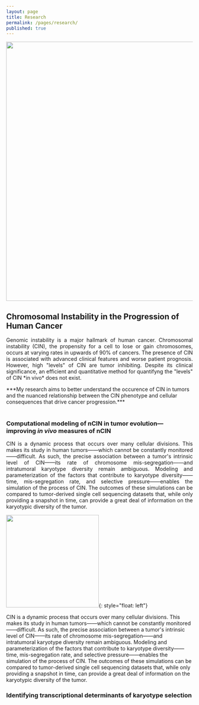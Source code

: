 ```yaml
---
layout: page
title: Research
permalink: /pages/research/
published: true
---
```

<p style="text-align:center"><img src = "{{site.baseurl}}/images/nci-vol-2493-300.jpg" width = "700"></p>

## Chromosomal Instability in the Progression of Human Cancer
  <p style="text-align:justify">
Genomic instability is a major hallmark of human cancer. Chromosomal instability (CIN), the propensity for a cell to lose or gain chromosomes, occurs at varying rates in upwards of 90% of cancers. The presence of CIN is associated with advanced clinical features and worse patient prognosis. However, high "levels" of CIN are tumor inhibiting. Despite its clinical significance, an efficient and quantitative method for quantifyng the "levels" of CIN *in vivo* does not exist. 
<br>
  </p>
***My research aims to better understand the occurence of CIN in tumors and the nuanced relationship between the CIN phenotype and cellular consequences that drive cancer progression.***
<br><br>

### Computational modeling of nCIN in tumor evolution—improving *in vivo* measures of nCIN
 <p style="text-align:justify">
  CIN is a dynamic process that occurs over many cellular divisions. This makes its study in human tumors——which cannot be constantly monitored——difficult. As such, the precise association between a tumor's intrinsic level of CIN——its rate of chromosome mis-segregation——and intratumoral karyotype diversity remain ambiguous. Modeling and parameterization of the factors that contribute to karyotype diversity——time, mis-segregation rate, and selective pressure——enables the simulation of the process of CIN. The outcomes of these simulations can be compared to tumor-derived single cell sequencing datasets that, while only providing a snapshot in time, can provide a great deal of information on the karyotypic diversity of the tumor. 
  </p>
  
  <img src = "{{site.baseurl}}/images/ezgif-com-video-to-gif.gif" width = "250">{: style="float: left"}
  
  CIN is a dynamic process that occurs over many cellular divisions. This makes its study in human tumors——which cannot be constantly monitored——difficult. As such, the precise association between a tumor's intrinsic level of CIN——its rate of chromosome mis-segregation——and intratumoral karyotype diversity remain ambiguous. Modeling and parameterization of the factors that contribute to karyotype diversity——time, mis-segregation rate, and selective pressure——enables the simulation of the process of CIN. The outcomes of these simulations can be compared to tumor-derived single cell sequencing datasets that, while only providing a snapshot in time, can provide a great deal of information on the karyotypic diversity of the tumor. 

### Identifying transcriptional determinants of karyotype selection
